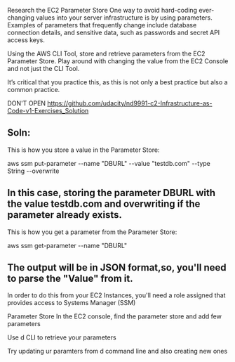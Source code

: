 Research the EC2 Parameter Store
One way to avoid hard-coding ever-changing values into your server infrastructure is by using parameters. Examples of parameters that frequently change include database connection details, and sensitive data, such as passwords and secret API access keys.

Using the AWS CLI Tool, store and retrieve parameters from the EC2 Parameter Store. Play around with changing the value from the EC2 Console and not just the CLI Tool.

It’s critical that you practice this, as this is not only a best practice but also a common practice.

DON'T OPEN
https://github.com/udacity/nd9991-c2-Infrastructure-as-Code-v1-Exercises_Solution


Soln:
-------------------------
This is how you store a value in the Parameter Store:

aws ssm put-parameter --name "DBURL" --value "testdb.com" --type String --overwrite

In this case, storing the parameter DBURL with the value testdb.com
and overwriting if the parameter already exists.
-------------------------

This is how you get a parameter from the Parameter Store:

aws ssm get-parameter --name "DBURL"

The output will be in JSON format,so, 
you'll need to parse the "Value" from it.
-------------------------

In order to do this from your EC2 Instances, you'll need a role
assigned that provides access to Systems Manager (SSM)


Parameter Store
In the EC2 console, find the parameter store and add few parameters

Use d CLI to retrieve your parameters

Try updating ur paramters from d command line and also creating new ones